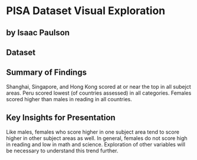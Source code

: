 # PISA Dataset Visual Exploration
## by Isaac Paulson


## Dataset




## Summary of Findings

Shanghai, Singapore, and Hong Kong scored at or near the top in all subejct areas. Peru scored lowest (of countries assessed) in all categories. Females scored higher than males in reading in all countries.


## Key Insights for Presentation

Like males, females who score higher in one subject area tend to score higher in other subject areas as well. In general, females do not score high in reading and low in math and science. Exploration of other variables will be necessary to understand this trend further.
